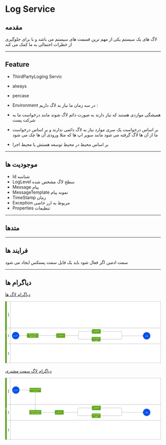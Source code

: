 # Log Service

## مقدمه

لاگ های یک سیستم یکی از مهم ترین قسمت های سیستم می باشد و با برای جلوگیری از خطرات احتمالی  به ما کمک می کند

---

## Feature

- ThirdPartyLoging Servic
- always
- percase
- Environment
در سه زمان ما نیاز به لاگ داریم :

- همیشگی
مواردی هستند که نیاز دارند به صورت دائم لاگ شوند مانند درخواست ما به شرکت پست 
- بر اساس درخواست 
  یک سری موارد نیاز به لاگ دائمی ندارند و بر اساس درخواست ما از آن ها لاگ گرفته می شود مانند سوپر اپ ها که مثلا ورودی آن ها چک می شود

- بر اساس محیط 
 در محیط توسعه هستش یا محیط اجرا 


---

## موجودیت ها

- Id
  شناسه 
- LogLevel
  سطح لاگ مشخص شده
- Message
  پیام
- MessageTemplate
  نمونه پیام
- TimeStamp
  زمان
- Exception
  مربوط به ارر خاصی
- Properties
  تنظیمات

---

## متدها

---

## فرایند ها 

سمت ادمین اگر فعال شود باید یک فایل سمت پستکس ایجاد می شود 

---

## دیاگرام ها


[دیاگرام لاگ ها](Diagrams/Log.drawio)

![دیاگرام لاگ ](imgs/Log.png)

[دیاگرام لاگ سمت مشتری](Diagrams/LogDiagram.drawio)

![دیاگرام لاگ سمت مشتری ](imgs/LogDiagram.png)
